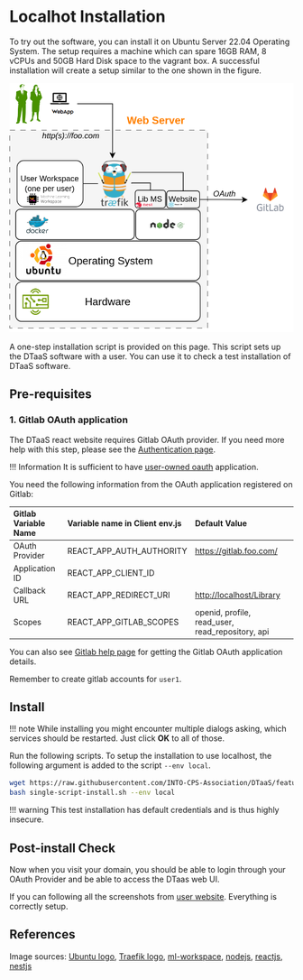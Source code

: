 # Localhot Installation

To try out the software, you can install it on Ubuntu Server 22.04
Operating System. The setup requires a
machine which can spare 16GB RAM, 8 vCPUs and 50GB Hard Disk
space to the vagrant box.
A successful installation will create a setup
similar to the one shown in the figure.

![Single host install](./single-host.png)

A one-step installation script is provided on this page. This script sets up
the DTaaS software with a user.
You can use it to check a test installation of DTaaS software.

## Pre-requisites

### 1. Gitlab OAuth application

The DTaaS react website requires Gitlab OAuth provider.
If you need more help with this step, please see
the [Authentication page](client/auth.md).

!!! Information
    <!-- markdownlint-disable-file MD013 -->
    It is sufficient to have [user-owned oauth](https://docs.gitlab.com/ee/integration/oauth_provider.html#create-a-user-owned-application)
    application.

You need the following information from the OAuth application registered on Gitlab:

| Gitlab Variable Name | Variable name in Client env.js | Default Value                                    |
| :------------------- | :----------------------------- | :----------------------------------------------- |
| OAuth Provider       | REACT_APP_AUTH_AUTHORITY       | <https://gitlab.foo.com/>                        |
| Application ID       | REACT_APP_CLIENT_ID            |
| Callback URL         | REACT_APP_REDIRECT_URI         | <http://localhost/Library>                        |
| Scopes               | REACT_APP_GITLAB_SCOPES        | openid, profile, read_user, read_repository, api |

You can also see
[Gitlab help page](https://docs.gitlab.com/ee/integration/oauth_provider.html)
for getting the Gitlab OAuth application details.

Remember to create gitlab accounts for `user1`.

## Install

<!-- prettier-ignore -->
!!! note
    While installing you might encounter multiple dialogs asking,
    which services should be restarted. Just click **OK** to all of those.

Run the following scripts. To setup the installation to use localhost,
the following argument is added to the script `--env local`.

```bash
wget https://raw.githubusercontent.com/INTO-CPS-Association/DTaaS/feature/distributed-demo/deploy/single-script-install.sh
bash single-script-install.sh --env local
```

<!-- prettier-ignore -->
!!! warning
    This test installation has default credentials and is thus highly insecure.

## Post-install Check

Now when you visit your domain, you should be able to login through your
OAuth Provider and be able to access the DTaas web UI.

If you can following all the screenshots from
[user website](../user/website/index.md).
Everything is correctly setup.

## References

Image sources: [Ubuntu logo](https://logodix.com/linux-ubuntu),
[Traefik logo](https://www.laub-home.de/wiki/Traefik_SSL_Reverse_Proxy_f%C3%BCr_Docker_Container),
[ml-workspace](https://github.com/ml-tooling/ml-workspace),
[nodejs](https://www.metachris.com/2017/01/how-to-install-nodejs-7-on-ubuntu-and-centos/),
[reactjs](https://krify.co/about-reactjs/),
[nestjs](https://camunda.com/blog/2019/10/nestjs-tx-email/)
